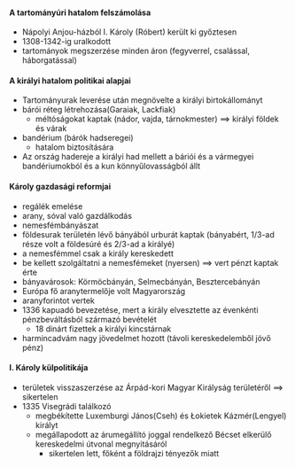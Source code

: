 #### A tartományúri hatalom felszámolása
- Nápolyi Anjou-házból I. Károly (Róbert) került ki győztesen
- 1308-1342-ig uralkodott
- tartományok megszerzése minden áron (fegyverrel, csalással, háborgatással)
#### A királyi hatalom politikai alapjai
- Tartományurak leverése után megnövelte a királyi birtokállományt
- bárói réteg létrehozása(Garaiak, Lackfiak)
	- méltóságokat kaptak (nádor, vajda, tárnokmester) ==> királyi földek és várak
- bandérium (bárók hadseregei)
	- hatalom biztosítására
- Az ország hadereje a királyi had mellett a báriói és a vármegyei bandériumokból és a kun könnyűlovasságból állt
#### Károly gazdasági reformjai
- regálék emelése
- arany, sóval való gazdálkodás
- nemesfémbányászat
- földesurak területén lévő bányából urburát kaptak (bányabért, 1/3-ad része volt a földesúré és 2/3-ad a királyé)
- a nemesfémmel csak a király kereskedett
- be kellett szolgáltatni a nemesfémeket (nyersen) ==> vert pénzt kaptak érte
- bányavárosok: Körmöcbányán, Selmecbányán, Besztercebányán
- Európa fő aranytermelője volt Magyarország
- aranyforintot vertek
- 1336 kapuadó bevezetése, mert a király elvesztette az évenkénti pénzbeváltásból származó bevételét
	- 18 dinárt fizettek a királyi kincstárnak
- harmincadvám nagy jövedelmet hozott (távoli kereskedelemből jövő pénz)
#### I. Károly külpolitikája
- területek visszaszerzése az Árpád-kori Magyar Királyság területéről ==> sikertelen
- 1335 Visegrádi találkozó
	- megbékítette Luxemburgi János(Cseh) és Łokietek Kázmér(Lengyel) királyt
	- megállapodott az árumegállító joggal rendelkező Bécset elkerülő kereskedelmi útvonal megnyitásáról
		- sikertelen lett, főként a földrajzi tényezők miatt
